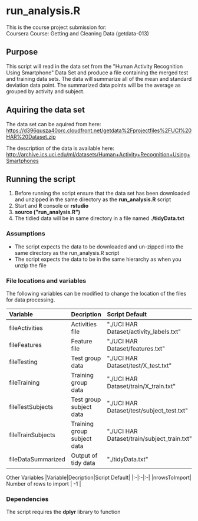 # run_analysis.R

This is the course project submission for:   
Coursera Course: Getting and Cleaning Data (getdata-013)   

## Purpose
This script will read in the data set from the "Human Activity Recognition
Using Smartphone" Data Set and produce a file containing the merged test and 
training data sets. The data will summarize all of the mean and 
standard deviation data point. The summarized data points will be the average
as grouped by activity and subject. 

## Aquiring the data set
The data set can be aquired from here: 
https://d396qusza40orc.cloudfront.net/getdata%2Fprojectfiles%2FUCI%20HAR%20Dataset.zip

The description of the data is available here: 
http://archive.ics.uci.edu/ml/datasets/Human+Activity+Recognition+Using+Smartphones

## Running the script
1. Before running the script ensure that the data set has been downloaded and unzipped in the 
same directory as the **run_analysis.R** script
2. Start and **R** console or **rstudio**
3. **source ("run_analysis.R")**
4. The tidied data will be in same directory in a file named **./tidyData.txt**
 
### Assumptions 
* The script expects the data to be downloaded and un-zipped into the same directory 
as the run_analysis.R script 
* The script expects the data to be in the same hierarchy as when you unzip the file

### File locations and variables 

The following variables can be modified to change the location 
of the files for data processing. 

|Variable|Decription|Script Default|
|:-|:-|:-|
|fileActivities    |  Activities file             | "./UCI HAR Dataset/activity_labels.txt"
|fileFeatures      |  Feature file                | "./UCI HAR Dataset/features.txt"
|fileTesting       |  Test group data             | "./UCI HAR Dataset/test/X_test.txt"
|fileTraining      |  Training group data         | "./UCI HAR Dataset/train/X_train.txt"
|fileTestSubjects  |  Test group subject data     | "./UCI HAR Dataset/test/subject_test.txt"
|fileTrainSubjects |  Training group subject data | "./UCI HAR Dataset/train/subject_train.txt"
|fileDataSummarized|  Output of tidy data         | "./tidyData.txt"

Other Variables
|Variable|Decription|Script Default|
|:-|:-|:-|
|nrowsToImport| Number of rows to import | -1 |

### Dependencies
The script requires the **dplyr** library to function
